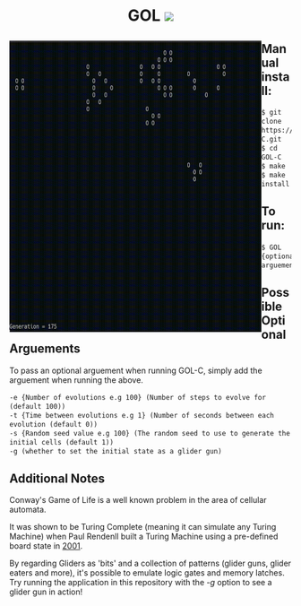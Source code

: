 <h1 align="center"> GOL   <img src="https://img.shields.io/badge/c-%2300599C.svg?style=for-the-badge&logo=c&logoColor=white"/></p>

<img align="left" width="450" height="520" src="images/GOLc.gif"/>

## Manual install:
```console
$ git clone https://github.com/FlynnOwen/GOL-C.git
$ cd GOL-C
$ make
$ make install
```

## To run:

```console
$ GOL {optional arguements}
```

## Possible Optional Arguements
To pass an optional arguement when running GOL-C, simply add the arguement when running the above.

```console
-e {Number of evolutions e.g 100} (Number of steps to evolve for (default 100))
-t {Time between evolutions e.g 1} (Number of seconds between each evolution (default 0))
-s {Random seed value e.g 100} (The random seed to use to generate the initial cells (default 1))
-g (whether to set the initial state as a glider gun)
```

## Additional Notes
Conway's Game of Life is a well known problem in the area of cellular automata.

It was shown to be Turing Complete (meaning it can simulate any Turing Machine) when Paul Rendenll built a Turing Machine using a pre-defined board state in [2001](https://citeseerx.ist.psu.edu/viewdoc/download?doi=10.1.1.386.7806&rep=rep1&type=pdf]).

By regarding Gliders as 'bits' and a collection of patterns (glider guns, glider eaters and more), it's possible to emulate logic gates and memory latches. Try running the application in this repository with the *-g* option to see a glider gun in action!
